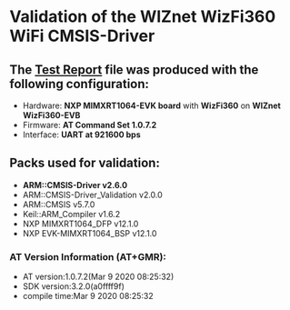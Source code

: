 # Validation of the WIZnet WizFi360 WiFi CMSIS-Driver

## The [Test Report](./TestReport.txt) file was produced with the following configuration:
 - Hardware:  **NXP MIMXRT1064-EVK board** with **WizFi360** on **WIZnet WizFi360-EVB**
 - Firmware:  **AT Command Set 1.0.7.2**
 - Interface: **UART at 921600 bps**

## Packs used for validation:
 - **ARM::CMSIS-Driver v2.6.0**
 - ARM::CMSIS-Driver_Validation v2.0.0
 - ARM::CMSIS v5.7.0
 - Keil::ARM_Compiler v1.6.2
 - NXP MIMXRT1064_DFP v12.1.0
 - NXP EVK-MIMXRT1064_BSP v12.1.0

### AT Version Information (AT+GMR):
 - AT version:1.0.7.2(Mar  9 2020 08:25:32)
 - SDK version:3.2.0(a0ffff9f)
 - compile time:Mar  9 2020 08:25:32
